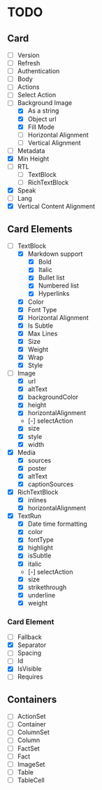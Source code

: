 # TODO

## Card

- [ ] Version
- [ ] Refresh
- [ ] Authentication
- [ ] Body
- [ ] Actions
- [ ] Select Action
- [ ] Background Image
  - [x] As a string
  - [x] Object url
  - [x] Fill Mode
  - [ ] Horizontal Alignment
  - [ ] Vertical Alignment
- [ ] Metadata
- [x] Min Height
- [ ] RTL
  - [ ] TextBlock
  - [ ] RichTextBlock
- [x] Speak
- [ ] Lang
- [x] Vertical Content Alignment

## Card Elements

- [ ] TextBlock
  - [x] Markdown support
    - [x] Bold
    - [x] Italic
    - [x] Bullet list
    - [x] Numbered list
    - [x] Hyperlinks
  - [x] Color
  - [x] Font Type
  - [x] Horizontal Alignment
  - [x] Is Subtle
  - [x] Max Lines
  - [x] Size
  - [x] Weight
  - [x] Wrap
  - [x] Style
- [ ] Image
  - [x] url
  - [x] altText
  - [x] backgroundColor
  - [x] height
  - [x] horizontalAlignment
  - [-] selectAction
  - [x] size
  - [x] style
  - [x] width
- [x] Media
  - [x] sources
  - [x] poster
  - [x] altText
  - [x] captionSources
- [x] RichTextBlock
  - [x] inlines
  - [x] horizontalAlignment
- [x] TextRun
  - [x] Date time formatting
  - [x] color
  - [x] fontType
  - [x] highlight
  - [x] isSubtle
  - [x] italic
  - [-] selectAction
  - [x] size
  - [x] strikethrough
  - [x] underline
  - [x] weight

### Card Element

- [ ] Fallback
- [x] Separator
- [ ] Spacing
- [ ] Id
- [x] IsVisible
- [ ] Requires

## Containers

- [ ] ActionSet
- [ ] Container
- [ ] ColumnSet
- [ ] Column
- [ ] FactSet
- [ ] Fact
- [ ] ImageSet
- [ ] Table
- [ ] TableCell
